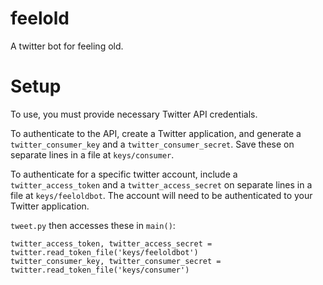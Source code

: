 # feelold
A twitter bot for feeling old.


# Setup

To use, you must provide necessary Twitter API credentials.

To authenticate to the API,
create a Twitter application, and generate
a `twitter_consumer_key` and a `twitter_consumer_secret`.
Save these on separate lines in a file at `keys/consumer`.

To authenticate for a specific twitter account,
include a `twitter_access_token` and a `twitter_access_secret` on separate lines in a file at `keys/feeloldbot`.
The account will need to be authenticated to your Twitter application.

`tweet.py` then accesses these in `main()`:

    twitter_access_token, twitter_access_secret = twitter.read_token_file('keys/feeloldbot')
    twitter_consumer_key, twitter_consumer_secret = twitter.read_token_file('keys/consumer')
